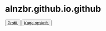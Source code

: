 # alnzbr.github.io.github
<html lang="en">
  <head>
    <meta charset="UTF-8" />
    <meta name="viewport" content="width=device-width, initial-scale=1.0" />
    <title>Den bedste kage opskrift.</title>
  <body>  <button> <a href="Jeg hedder allan er 18 år og går på HTX">Profil.</a> </button></body>

</body>

</ul>
  </body>
  <button> <a href="https://mummum.dk/chokoladekage-uden-aeg/"> Kage opskrift.</a> </button>
</html>
